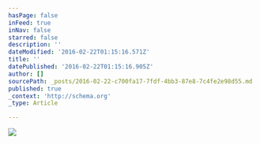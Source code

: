 ```yaml
---
hasPage: false
inFeed: true
inNav: false
starred: false
description: ''
dateModified: '2016-02-22T01:15:16.571Z'
title: ''
datePublished: '2016-02-22T01:15:16.905Z'
author: []
sourcePath: _posts/2016-02-22-c700fa17-7fdf-4bb3-87e8-7c4fe2e98d55.md
published: true
_context: 'http://schema.org'
_type: Article

---
```

![](https://the-grid-user-content.s3-us-west-2.amazonaws.com/18c3f4f4-6b66-4710-aa67-b4425b2395cd.jpg)